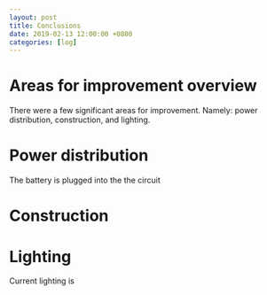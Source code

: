 ```yaml
---
layout: post
title: Conclusions 
date: 2019-02-13 12:00:00 +0800
categories: [log]
---
```


# Areas for improvement overview
There were a few significant areas for improvement. Namely: power distribution, construction, and lighting.

# Power distribution
The battery is plugged into the the circuit 

# Construction

# Lighting
Current lighting is 